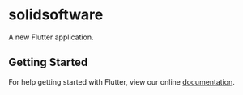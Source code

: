 # solidsoftware

A new Flutter application.

## Getting Started

For help getting started with Flutter, view our online
[documentation](https://flutter.io/).
